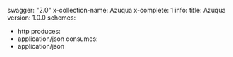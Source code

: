 swagger: "2.0"
x-collection-name: Azuqua
x-complete: 1
info:
  title: Azuqua
  version: 1.0.0
schemes:
- http
produces:
- application/json
consumes:
- application/json